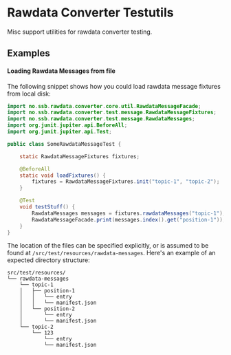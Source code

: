 # Rawdata Converter Testutils

Misc support utilities for rawdata converter testing.

## Examples

#### Loading Rawdata Messages from file

The following snippet shows how you could load rawdata message fixtures from local disk:

```java
import no.ssb.rawdata.converter.core.util.RawdataMessageFacade;
import no.ssb.rawdata.converter.test.message.RawdataMessageFixtures;
import no.ssb.rawdata.converter.test.message.RawdataMessages;
import org.junit.jupiter.api.BeforeAll;
import org.junit.jupiter.api.Test;

public class SomeRawdataMessageTest {

    static RawdataMessageFixtures fixtures;

    @BeforeAll
    static void loadFixtures() {
        fixtures = RawdataMessageFixtures.init("topic-1", "topic-2");
    }

    @Test
    void testStuff() {
        RawdataMessages messages = fixtures.rawdataMessages("topic-1");
        RawdataMessageFacade.print(messages.index().get("position-1"));
    }
}
```

The location of the files can be specified explicitly, or is assumed to be found at `/src/test/resources/rawdata-messages`.
Here's an example of an expected directory structure:
```
src/test/resources/
└── rawdata-messages
    └── topic-1
    │   ├── position-1
    │   │   └── entry
    │   │   └── manifest.json
    │   └── position-2
    │       └── entry
    │       └── manifest.json
    └── topic-2
        └── 123
            └── entry
            └── manifest.json
```
